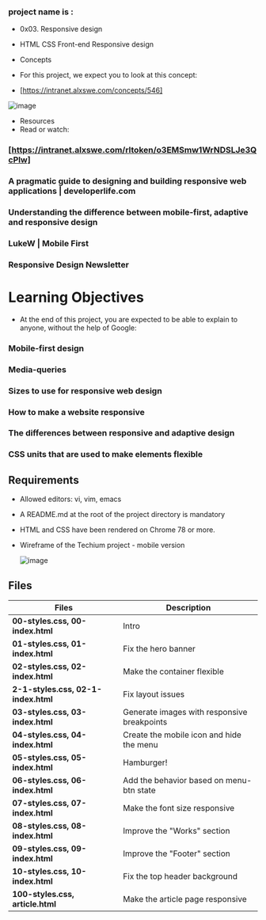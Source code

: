 ### project name is : 

* 0x03. Responsive design
*  HTML CSS Front-end Responsive design



* Concepts
* For this project, we expect you to look at this concept:

* [https://intranet.alxswe.com/concepts/546]



![image](https://github.com/user-attachments/assets/57586708-eeb0-4da0-80c9-ccbe32e55cab)




* Resources
* Read or watch:

### [https://intranet.alxswe.com/rltoken/o3EMSmw1WrNDSLJe3QcPIw]
### A pragmatic guide to designing and building responsive web applications | developerlife.com
### Understanding the difference between mobile-first, adaptive and responsive design
### LukeW | Mobile First
### Responsive Design Newsletter


#  Learning Objectives
* At the end of this project, you are expected to be able to explain to anyone, without the help of Google:

### Mobile-first design
### Media-queries
### Sizes to use for responsive web design
### How to make a website responsive
### The differences between responsive and adaptive design
### CSS units that are used to make elements flexible



##  Requirements
* Allowed editors: vi, vim, emacs
* A README.md at the root of the project directory is mandatory
* HTML and CSS have been rendered on Chrome 78 or more.
* Wireframe of the Techium project - mobile version



  ![image](https://github.com/user-attachments/assets/dc4ea5b8-5c05-4a14-bae5-34d30b209170)


  

## Files

| Files                               | Description                                 |
| ----------------------------------- | ------------------------------------------- |
| **00-styles.css, 00-index.html**    | Intro                                       |
| **01-styles.css, 01-index.html**    | Fix the hero banner                         |
| **02-styles.css, 02-index.html**    | Make the container flexible                 |
| **2-1-styles.css, 02-1-index.html** | Fix layout issues                           |
| **03-styles.css, 03-index.html**    | Generate images with responsive breakpoints |
| **04-styles.css, 04-index.html**    | Create the mobile icon and hide the menu    |
| **05-styles.css, 05-index.html**    | Hamburger!                                  |
| **06-styles.css, 06-index.html**    | Add the behavior based on menu-btn state    |
| **07-styles.css, 07-index.html**    | Make the font size responsive               |
| **08-styles.css, 08-index.html**    | Improve the "Works" section                 |
| **09-styles.css, 09-index.html**    | Improve the "Footer" section                |
| **10-styles.css, 10-index.html**    | Fix the top header background               |
| **100-styles.css, article.html**    | Make the article page responsive            |
